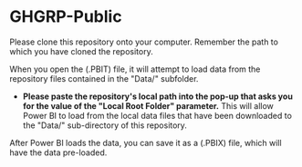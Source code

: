 # GHGRP-Public

Please clone this repository onto your computer. Remember the path to which you have cloned the repository.

When you open the (.PBIT) file, it will attempt to load data from the repository files contained in the "Data/" subfolder.

- **Please paste the repository's local path into the pop-up that asks you for the value of the "Local Root Folder" parameter.** This will allow Power BI to load from the local data files that have been downloaded to the "Data/" sub-directory of this repository.

After Power BI loads the data, you can save it as a (.PBIX) file, which will have the data pre-loaded.
